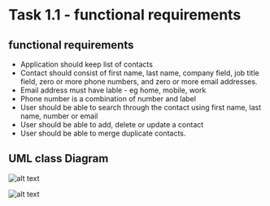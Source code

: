 <h1>Task 1.1  - functional requirements </h1>
<h2>functional requirements </h2>

* Application should keep list of contacts
* Contact should consist of first name, last name, company field, job title field, zero or more phone numbers, and zero or more email addresses.
* Email address must have lable - eg home, mobile, work
* Phone number is a combination of number and label
* User should be able to search through the contact using first name, last name, number or email 
* User should be able to add, delete or update a contact
* User should be able to merge duplicate contacts.


<h2>UML class Diagram </h2>

![alt text](<screenshot/Screenshot 2024-04-05 at 2.22.49 PM.png>)

![alt text](<screenshot/Screenshot 2024-04-05 at 2.25.48 PM.png>)